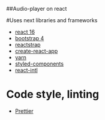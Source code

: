 ##Audio-player on react

#Uses next libraries and frameworks
* [react 16](https://reactjs.org)
* [bootstrap 4](http://getbootstrap.com/docs/4.0/getting-started/introduction/)
* [reactstrap](https://reactstrap.github.io)
* [create-react-app](https://github.com/facebookincubator/create-react-app)
* [yarn](https://yarnpkg.com/en/docs)
* [styled-components](https://www.styled-components.com/docs)
* [react-intl](https://github.com/yahoo/react-intl)

# Code style, linting
* [Prettier](https://github.com/prettier/prettier)

